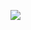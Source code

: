 ![](https://static.wikia.nocookie.net/musedash_gamepedia_en/images/b/bf/Char_13_wisadel_victory.gif)
